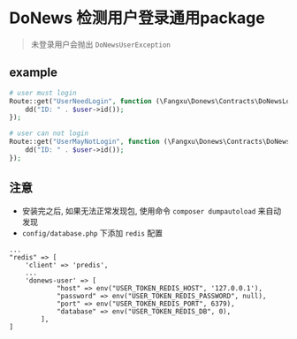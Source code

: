 # DoNews 检测用户登录通用package

> 未登录用户会抛出 `DoNewsUserException` 

## example

```php
# user must login
Route::get("UserNeedLogin", function (\Fangxu\Donews\Contracts\DoNewsLoginUser $user) {
    dd("ID: " . $user->id());
});

# user can not login
Route::get("UserMayNotLogin", function (\Fangxu\Donews\Contracts\DoNewsUser $user) {
    dd("ID: " . $user->id());
});
```

## 注意
- 安装完之后, 如果无法正常发现包, 使用命令 `composer dumpautoload` 来自动发现
- `config/database.php` 下添加 `redis` 配置
```
...
"redis" => [
	'client' => 'predis',
	...
 	'donews-user' => [
            "host" => env("USER_TOKEN_REDIS_HOST", '127.0.0.1'),
            "password" => env("USER_TOKEN_REDIS_PASSWORD", null),
            "port" => env("USER_TOKEN_REDIS_PORT", 6379),
            "database" => env("USER_TOKEN_REDIS_DB", 0),
        ],
]
```
